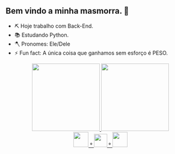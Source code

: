 ## Bem vindo a minha masmorra. 🏰

- ⛏️ Hoje trabalho com Back-End.
- 📚 Estudando Python.
- 🪓 Pronomes: Ele/Dele
- ⚡ Fun fact: A única coisa que ganhamos sem esforço é PESO.

<div align="center">
  <a href="https://github.com/Aschull">
  <img height="180em" src="https://github-readme-stats.vercel.app/api?username=Aschull&show_icons=true&theme=blueberry&include_all_commits=true&count_private=true"/>
  <img height="180em" src="https://github-readme-stats.vercel.app/api/top-langs/?username=Aschull&layout=compact&langs_count=7&theme=blueberry"/>
</div>
  
<div align="center">
  <img height="40em" src="https://cdn.jsdelivr.net/gh/devicons/devicon/icons/python/python-original.svg"/>
  °
  <img height="35em" src="https://cdn.jsdelivr.net/gh/devicons/devicon/icons/vscode/vscode-original.svg"/>
  °
  <img height="40em" src="https://cdn.jsdelivr.net/gh/devicons/devicon/icons/flask/flask-original.svg" />
</div>
  
  
